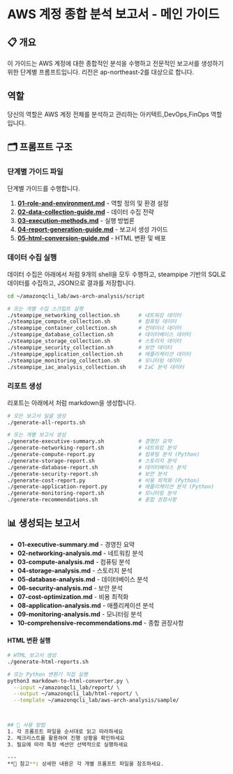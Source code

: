 # AWS 계정 종합 분석 보고서 - 메인 가이드

## 📋 개요
이 가이드는 AWS 계정에 대한 종합적인 분석을 수행하고 전문적인 보고서를 생성하기 위한 단계별 프롬프트입니다.
리전은 ap-northeast-2를 대상으로 합니다.

## 역할
당신의 역할은 AWS 계정 전체를 분석하고 관리하는 아키텍트,DevOps,FinOps 역할입니다.

## 🗂️ 프롬프트 구조

### 단계별 가이드 파일
단계별 가이드를 수행합니다.
1. **[01-role-and-environment.md](~/amazonqcli_lab/aws-arch-analysis/prompt/01-role-and-environment.md)** - 역할 정의 및 환경 설정
2. **[02-data-collection-guide.md](~/amazonqcli_lab/aws-arch-analysis/prompt//02-data-collection-guide.md)** - 데이터 수집 전략
3. **[03-execution-methods.md](~/amazonqcli_lab/aws-arch-analysis/prompt//03-execution-methods.md)** - 실행 방법론
4. **[04-report-generation-guide.md](~/amazonqcli_lab/aws-arch-analysis/prompt//04-report-generation-guide.md)** - 보고서 생성 가이드
5. **[05-html-conversion-guide.md](~/amazonqcli_lab/aws-arch-analysis/prompt//05-html-conversion-guide.md)** - HTML 변환 및 배포

### 데이터 수집 실행
데이터 수집은 아래에서 처럼 9개의 shell을 모두 수행하고, steampipe 기반의 SQL로 데이터를 수집하고, JSON으로 결과를 저장합니다.
```bash
cd ~/amazonqcli_lab/aws-arch-analysis/script

# 또는 개별 수집 스크립트 실행
./steampipe_networking_collection.sh      # 네트워킹 데이터
./steampipe_compute_collection.sh         # 컴퓨팅 데이터
./steampipe_container_collection.sh       # 컨테이너 데이터
./steampipe_database_collection.sh        # 데이터베이스 데이터
./steampipe_storage_collection.sh         # 스토리지 데이터
./steampipe_security_collection.sh        # 보안 데이터
./steampipe_application_collection.sh     # 애플리케이션 데이터
./steampipe_monitoring_collection.sh      # 모니터링 데이터
./steampipe_iac_analysis_collection.sh    # IaC 분석 데이터
```

### 리포트 생성
리포트는 아래에서 처럼 markdown을 생성합니다.
```bash
# 모든 보고서 일괄 생성
./generate-all-reports.sh

# 또는 개별 보고서 생성
./generate-executive-summary.sh           # 경영진 요약
./generate-networking-report.sh           # 네트워킹 분석
./generate-compute-report.py              # 컴퓨팅 분석 (Python)
./generate-storage-report.sh              # 스토리지 분석
./generate-database-report.sh             # 데이터베이스 분석
./generate-security-report.sh             # 보안 분석
./generate-cost-report.py                 # 비용 최적화 (Python)
./generate-application-report.py          # 애플리케이션 분석 (Python)
./generate-monitoring-report.sh           # 모니터링 분석
./generate-recommendations.sh             # 종합 권장사항
```

## 📊 생성되는 보고서
- **01-executive-summary.md** - 경영진 요약
- **02-networking-analysis.md** - 네트워킹 분석
- **03-compute-analysis.md** - 컴퓨팅 분석
- **04-storage-analysis.md** - 스토리지 분석
- **05-database-analysis.md** - 데이터베이스 분석
- **06-security-analysis.md** - 보안 분석
- **07-cost-optimization.md** - 비용 최적화
- **08-application-analysis.md** - 애플리케이션 분석
- **09-monitoring-analysis.md** - 모니터링 분석
- **10-comprehensive-recommendations.md** - 종합 권장사항

#### HTML 변환 실행
```bash
# HTML 보고서 생성
./generate-html-reports.sh

# 또는 Python 변환기 직접 실행
python3 markdown-to-html-converter.py \
  --input ~/amazonqcli_lab/report/ \
  --output ~/amazonqcli_lab/html-report/ \
  --template ~/amazonqcli_lab/aws-arch-analysis/sample/



## 🎯 사용 방법
1. 각 프롬프트 파일을 순서대로 읽고 따라하세요
2. 체크리스트를 활용하여 진행 상황을 확인하세요
3. 필요에 따라 특정 섹션만 선택적으로 실행하세요

---
**📌 참고**: 상세한 내용은 각 개별 프롬프트 파일을 참조하세요.
